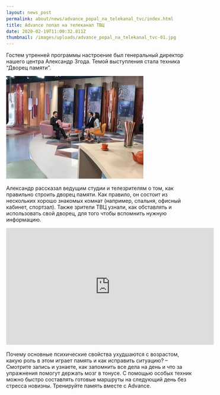 ```yaml
---
layout: news_post
permalink: about/news/advance_popal_na_telekanal_tvc/index.html
title: Advance попал на телеканал ТВЦ
date: 2020-02-19T11:00:32.811Z
thumbnail: /images/uploads/advance_popal_na_telekanal_tvc-01.jpg
---
```

Гостем утренней программы настроение был генеральный директор нашего центра Александр Згода. Темой выступления стала техника “Дворец памяти”. 

![](/images/uploads/advance_popal_na_telekanal_tvc-02.jpg)

Александр рассказал ведущим студии и телезрителям о том, как правильно строить дворец памяти. Как правило, он состоит из нескольких хорошо знакомых комнат (например, спальня, офисный кабинет, спортзал). Также зрители ТВЦ узнали, как обставлять и использовать свой дворец, для того чтобы вспомнить нужную информацию. 

<iframe width="560" height="315" src="https://www.youtube.com/embed/bnHu2eoU198" frameborder="0" allow="accelerometer; autoplay; encrypted-media; gyroscope; picture-in-picture" allowfullscreen></iframe>

Почему основные психические свойства ухудшаются с возрастом, какую роль в этом играет память и как исправить ситуацию? – Смотрите запись и узнаете, как запомнить все дела на день и что за упражнения помогут держать мозг в тонусе. С помощью особых техник можно быстро составлять готовые маршруты на следующий день без стресса новизны. Тренируйте память вместе с Advance.